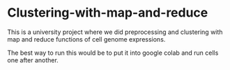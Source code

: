 # Clustering-with-map-and-reduce
This is a university project where we did preprocessing and clustering with map and reduce functions of cell genome expressions.

The best way to run this would be to put it into google colab and run cells one after another.
